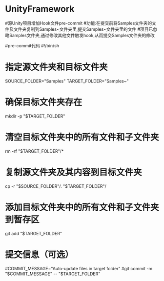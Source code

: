 # UnityFramework

#源Unity项目增加Hook文件pre-commit
#功能:在提交前将Samples文件夹的文件及文件夹复制到Samples~文件夹里,提交Samples~文件夹里的文件
#项目已忽略Samples文件夹,通过修改其他文件触发hook,从而提交Samples文件夹的修改

#pre-commit代码
#!/bin/sh

# 指定源文件夹和目标文件夹
SOURCE_FOLDER="Samples"
TARGET_FOLDER="Samples~"

# 确保目标文件夹存在
mkdir -p "$TARGET_FOLDER"

# 清空目标文件夹中的所有文件和子文件夹
rm -rf "$TARGET_FOLDER"/*

# 复制源文件夹及其内容到目标文件夹
cp -r "$SOURCE_FOLDER"/. "$TARGET_FOLDER"/

# 添加目标文件夹中的所有文件和子文件夹到暂存区
git add "$TARGET_FOLDER"

# 提交信息（可选）
#COMMIT_MESSAGE="Auto-update files in target folder"
#git commit -m "$COMMIT_MESSAGE" -- "$TARGET_FOLDER"